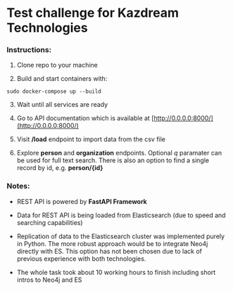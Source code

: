# Test challenge for Kazdream Technologies


### Instructions:

1. Clone repo to your machine

2. Build and start containers with:
```
sudo docker-compose up --build

```

3. Wait until all services are ready

4. Go to API documentation which is available at [http://0.0.0.0:8000/](http://0.0.0.0:8000/)

5. Visit **/load** endpoint to import data from the csv file

6. Explore **person** and **organization** endpoints. Optional *q* paramater can be used for full text search. There is also an option to find a single record by id, e.g. **person/{id}**


### Notes:
- REST API is powered by **FastAPI Framework**

- Data for REST API is being loaded from Elasticsearch (due to speed and searching capabilities)

- Replication of data to the Elasticsearch cluster was implemented purely in Python. The more robust approach would be to integrate Neo4j directly with ES. This option has not been chosen due to lack of previous experience with both technologies.

- The whole task took about 10 working hours to finish including short intros to Neo4j and ES
